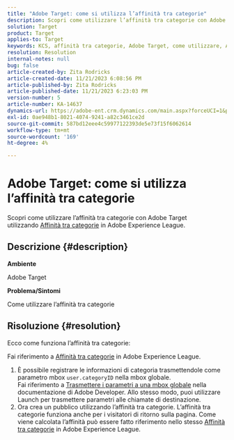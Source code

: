 ```yaml
---
title: "Adobe Target: come si utilizza l’affinità tra categorie"
description: Scopri come utilizzare l’affinità tra categorie con Adobe Target.
solution: Target
product: Target
applies-to: Target
keywords: KCS, affinità tra categorie, Adobe Target, come utilizzare, Adobe Experience League, mbox globale
resolution: Resolution
internal-notes: null
bug: false
article-created-by: Zita Rodricks
article-created-date: 11/21/2023 6:08:56 PM
article-published-by: Zita Rodricks
article-published-date: 11/21/2023 6:23:03 PM
version-number: 5
article-number: KA-14637
dynamics-url: https://adobe-ent.crm.dynamics.com/main.aspx?forceUCI=1&pagetype=entityrecord&etn=knowledgearticle&id=93cf0e04-9988-ee11-8179-6045bd006295
exl-id: 0ae948b1-8021-4074-9241-a82c3461ce2d
source-git-commit: 587bd12eee4c59977122393de5e73f15f6062614
workflow-type: tm+mt
source-wordcount: '169'
ht-degree: 4%

---
```


# Adobe Target: come si utilizza l’affinità tra categorie


Scopri come utilizzare l’affinità tra categorie con Adobe Target utilizzando [Affinità tra categorie](https://experienceleague.adobe.com/docs/target/using/audiences/visitor-profiles/category-affinity.html?lang=en) in Adobe Experience League.

## Descrizione {#description}


<b>Ambiente</b>

Adobe Target

<b>Problema/Sintomi</b>

Come utilizzare l’affinità tra categorie


## Risoluzione {#resolution}


Ecco come funziona l’affinità tra categorie:

Fai riferimento a [Affinità tra categorie](https://experienceleague.adobe.com/docs/target/using/audiences/visitor-profiles/category-affinity.html?lang=en) in Adobe Experience League.

1. È possibile registrare le informazioni di categoria trasmettendole come parametro mbox `user.categoryID` nella mbox globale.<br>    Fai riferimento a [Trasmettere i parametri a una mbox globale](https://developer.adobe.com/target/implement/client-side/atjs/global-mbox/pass-parameters-to-global-mbox/?lang=en "Fai clic per seguire il collegamento: https://developer.adobe.com/target/implement/client-side/atjs/global-mbox/pass-parameters-to-global-mbox/?lang=en") nella documentazione di Adobe Developer.
Allo stesso modo, puoi utilizzare Launch per trasmettere parametri alle chiamate di destinazione.
2. Ora crea un pubblico utilizzando l’affinità tra categorie.    L’affinità tra categorie funziona anche per i visitatori di ritorno sulla pagina.
Come viene calcolata l’affinità può essere fatto riferimento nello stesso [Affinità tra categorie](https://experienceleague.adobe.com/docs/target/using/audiences/visitor-profiles/category-affinity.html?lang=en) in Adobe Experience League.

